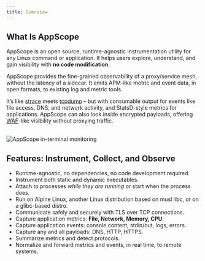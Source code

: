 ```yaml
---
title: Overview
---
```


## What Is AppScope

AppScope is an open source, runtime-agnostic instrumentation utility for any Linux command or application. It helps users explore, understand, and gain visibility with **no code modification**. 

AppScope provides the fine-grained observability of a proxy/service mesh, without the latency of a sidecar. It emits APM-like metric and event data, in open formats, to existing log and metric tools.

It’s like [strace](https://strace.io/) meets [tcpdump](https://www.tcpdump.org/) – but with consumable output for events like file access, DNS, and network activity, and StatsD-style metrics for applications. AppScope can also look inside encrypted payloads, offering [WAF](https://en.wikipedia.org/wiki/Web_application_firewall)-like visibility without proxying traffic. 
</br>
</br>

![AppScope in-terminal monitoring](./images/AppScope-GUI-screenshot.png)


## Features: Instrument, Collect, and Observe

- Runtime-agnostic, no dependencies, no code development required.
- Instrument both static and dynamic executables.
- Attach to processes *while they are running* or start when the process does.
- Run on Alpine Linux, another Linux distribution based on musl libc, or on a glibc-based distro.
- Communicate safely and securely with TLS over TCP connections.
- Capture application metrics: **File, Network, Memory, CPU**.
- Capture application events: console content, stdin/out, logs, errors.
- Capture any and all payloads: DNS, HTTP, HTTPS.
- Summarize metrics and detect protocols.
- Normalize and forward metrics and events, in real time, to remote systems.
